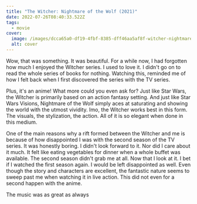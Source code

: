 ```yaml
---
title: "The Witcher: Nightmare of the Wolf (2021)"
date: 2022-07-26T08:40:33.522Z
tags:
  - movie
cover:
  image: /images/dcca65a0-df19-4fbf-8385-dff46aa5af8f-witcher-nightmare-of-the-wolf-1917193219.jpg
  alt: cover
---
```

Wow, that was something. It was beautiful. For a while now, I had forgotten how much I enjoyed the Witcher series. I used to love it. I didn't go on to read the whole series of books for nothing. Watching this, reminded me of how I felt back when I first discovered the series with the TV series. 

Plus, it's an anime! What more could you even ask for? Just like Star Wars, the Witcher is primarily based on an action fantasy setting. And just like Star Wars Visions, Nightmare of the Wolf simply aces at saturating and showing the world with the utmost vividity. Imo, the Witcher works best in this form. The visuals, the stylization, the action. All of it is so elegant when done in this medium. 

One of the main reasons why a rift formed between the Witcher and me is because of how disappointed I was with the second season of the TV series. It was honestly boring. I didn't look forward to it. Nor did I care about it much. It felt like eating vegetables for dinner when a whole buffet was available. The second season didn't grab me at all. Now that I look at it. I bet if I watched the first season again. I would be left disappointed as well. Even though the story and characters are excellent, the fantastic nature seems to sweep past me when watching it in live action. This did not even for a second happen with the anime.

The music was as great as always